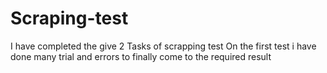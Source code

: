 # Scraping-test
I have completed the give 2 Tasks of scrapping test
On the first test i have done many trial and errors to finally come to the required result
